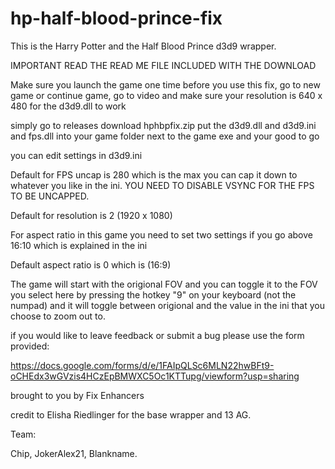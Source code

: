 # hp-half-blood-prince-fix


This is the Harry Potter and the Half Blood Prince d3d9 wrapper.

IMPORTANT READ THE READ ME FILE INCLUDED WITH THE DOWNLOAD

Make sure you launch the game one time before you use this fix, go to new game or continue game, go to video and make sure your resolution is 640 x 480 for the d3d9.dll to work 

simply go to releases download hphbpfix.zip put the d3d9.dll and d3d9.ini and fps.dll into your game folder next to the game exe and your good to go 

you can edit settings in d3d9.ini 

Default for FPS uncap is 280 which is the max you can cap it down to whatever you like in the ini. YOU NEED TO DISABLE VSYNC FOR THE FPS TO BE UNCAPPED.

Default for resolution is 2 (1920 x 1080)

For aspect ratio in this game you need to set two settings if you go above 16:10 which is explained in the ini 

Default aspect ratio is 0 which is (16:9)   

The game will start with the origional FOV and you can toggle it to the FOV you select here by pressing the hotkey "9" on your keyboard (not the numpad) and it will toggle between origional and the value in the ini that you choose to zoom out to.

if you would like to leave feedback or submit a bug please use the form provided:

https://docs.google.com/forms/d/e/1FAIpQLSc6MLN22hwBFt9-oCHEdx3wGVzis4HCzEpBMWXC5Oc1KTTupg/viewform?usp=sharing

brought to you by Fix Enhancers 

credit to Elisha Riedlinger for the base wrapper and 13 AG.

Team: 

Chip, JokerAlex21, Blankname.
